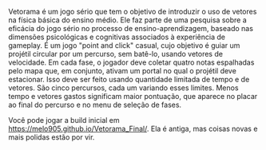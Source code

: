 Vetorama é um jogo sério que tem o objetivo de introduzir o uso de vetores na física básica do ensino médio. Ele faz parte de uma pesquisa sobre a eficácia do jogo sério no processo de ensino-aprendizagem, baseado nas dimensões psicológicas e cognitivas associados à experiência de gameplay. É um jogo "point and click" casual, cujo objetivo é guiar um projétil circular por um percurso, sem batê-lo, usando vetores de velocidade. Em cada fase, o jogador deve coletar quatro notas espalhadas pelo mapa que, em conjunto, ativam um portal no qual o projétil deve estacionar. Isso deve ser feito usando quantidade limitada de tempo e de vetores. São cinco percursos, cada um variando esses limites. Menos tempo e vetores gastos significam maior pontuação, que aparece no placar ao final do percurso e no menu de seleção de fases.

Você pode jogar a build inicial em https://melo905.github.io/Vetorama_Final/. Ela é antiga, mas coisas novas e mais polidas estão por vir.
